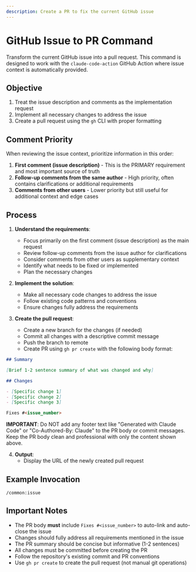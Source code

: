 ```yaml
---
description: Create a PR to fix the current GitHub issue
---
```


# GitHub Issue to PR Command

Transform the current GitHub issue into a pull request. This command is designed to work with the `claude-code-action` GitHub Action where issue context is automatically provided.

## Objective

1. Treat the issue description and comments as the implementation request
2. Implement all necessary changes to address the issue
3. Create a pull request using the `gh` CLI with proper formatting

## Comment Priority

When reviewing the issue context, prioritize information in this order:

1. **First comment (issue description)** - This is the PRIMARY requirement and most important source of truth
2. **Follow-up comments from the same author** - High priority, often contains clarifications or additional requirements
3. **Comments from other users** - Lower priority but still useful for additional context and edge cases

## Process

1. **Understand the requirements**:

   - Focus primarily on the first comment (issue description) as the main request
   - Review follow-up comments from the issue author for clarifications
   - Consider comments from other users as supplementary context
   - Identify what needs to be fixed or implemented
   - Plan the necessary changes

2. **Implement the solution**:

   - Make all necessary code changes to address the issue
   - Follow existing code patterns and conventions
   - Ensure changes fully address the requirements

3. **Create the pull request**:
   - Create a new branch for the changes (if needed)
   - Commit all changes with a descriptive commit message
   - Push the branch to remote
   - Create PR using `gh pr create` with the following body format:

```markdown
## Summary

[Brief 1-2 sentence summary of what was changed and why]

## Changes

- [Specific change 1]
- [Specific change 2]
- [Specific change 3]

Fixes #<issue_number>
```

   **IMPORTANT**: Do NOT add any footer text like "Generated with Claude Code" or "Co-Authored-By: Claude" to the PR body or commit messages. Keep the PR body clean and professional with only the content shown above.

4. **Output**:
   - Display the URL of the newly created pull request

## Example Invocation

```
/common:issue
```

## Important Notes

- The PR body **must** include `Fixes #<issue_number>` to auto-link and auto-close the issue
- Changes should fully address all requirements mentioned in the issue
- The PR summary should be concise but informative (1-2 sentences)
- All changes must be committed before creating the PR
- Follow the repository's existing commit and PR conventions
- Use `gh pr create` to create the pull request (not manual git operations)
